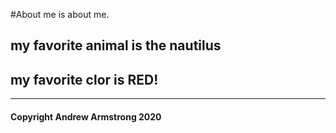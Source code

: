 #About me is about me.

## my favorite animal is the nautilus

## my favorite clor is **RED!**




___
#### Copyright Andrew Armstrong 2020



